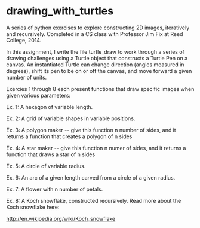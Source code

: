# drawing_with_turtles
A series of python exercises to explore constructing 2D images, iteratively and recursively.
Completed in a CS class with Professor Jim Fix at Reed College, 2014.

In this assignment, I write the file turtle_draw to work through a series of drawing challenges using a Turtle object that constructs a Turtle Pen on a canvas. An instantiated Turtle can change direction (angles measured in degrees), shift its pen to be on or off the canvas, and move forward a given number of units.

Exercies 1 through 8 each present functions that draw specific images when given various parameters:

  Ex. 1: A hexagon of variable length.
  
  Ex. 2: A grid of variable shapes in variable positions.

  Ex. 3: A polygon maker -- give this function n number of sides, and it returns a function that creates a polygon of n sides
 
  Ex. 4: A star maker -- give this function n numer of sides, and it returns a function that draws a star of n sides
 
  Ex. 5: A circle of variable radius.
 
  Ex. 6: An arc of a given length carved from a circle of a given radius.
 
  Ex. 7: A flower with n number of petals.
 
  Ex. 8: A Koch snowflake, constructed recursively. Read more about the Koch snowflake here:  
 
  http://en.wikipedia.org/wiki/Koch_snowflake
  
   
